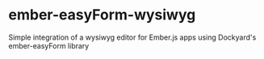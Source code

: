ember-easyForm-wysiwyg
======================

Simple integration of a wysiwyg editor for Ember.js apps using Dockyard's ember-easyForm library
